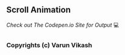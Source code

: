 ## Scroll Animation



 _Check out The Codepen.io Site for Output_ 💻 






##
### Copyrights (c) Varun Vikash
##
